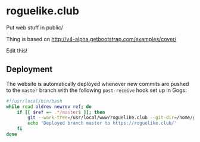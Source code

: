 # roguelike.club

Put web stuff in public/

Thing is based on http://v4-alpha.getbootstrap.com/examples/cover/

Edit this!

## Deployment
The website is automatically deployed whenever new commits are pushed to the `master` branch with the following `post-receive` hook set up in Gogs:

```bash
#!/usr/local/bin/bash
while read oldrev newrev ref; do
    if [[ $ref =~ .*/master$ ]]; then
        git --work-tree=/usr/local/www/roguelike.club --git-dir=/home/git/gogs-repositories/roguelike.club/roguelike.club.git checkout -f
        echo 'Deployed branch master to https://roguelike.club/'
    fi
done
```